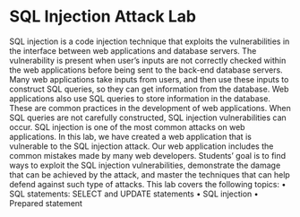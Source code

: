 # SQL Injection Attack Lab

SQL injection is a code injection technique that exploits the vulnerabilities in the interface between web applications and database servers. The vulnerability is present when user’s inputs are not correctly checked within the web applications before being sent to the back-end database servers.
Many web applications take inputs from users, and then use these inputs to construct SQL queries, so they can get information from the database. Web applications also use SQL queries to store information in the database. These are common practices in the development of web applications. When SQL queries are not carefully constructed, SQL injection vulnerabilities can occur. SQL injection is one of the most common attacks on web applications.
In this lab, we have created a web application that is vulnerable to the SQL injection attack. Our web application includes the common mistakes made by many web developers. Students’ goal is to find ways to exploit the SQL injection vulnerabilities, demonstrate the damage that can be achieved by the attack, and master the techniques that can help defend against such type of attacks. This lab covers the following topics:
• SQL statements: SELECT and UPDATE statements • SQL injection
• Prepared statement

